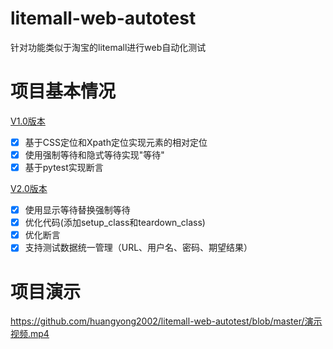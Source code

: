 # litemall-web-autotest
针对功能类似于淘宝的litemall进行web自动化测试

# 项目基本情况
[V1.0版本](https://github.com/huangyong2002/litemall-web-autotest/tree/V1.0)  
- [x] 基于CSS定位和Xpath定位实现元素的相对定位
- [x] 使用强制等待和隐式等待实现"等待"
- [x] 基于pytest实现断言

[V2.0版本](https://github.com/huangyong2002/litemall-web-autotest/tree/V2.0)  
- [x] 使用显示等待替换强制等待
- [x] 优化代码(添加setup_class和teardown_class)
- [x] 优化断言
- [x] 支持测试数据统一管理（URL、用户名、密码、期望结果）

# 项目演示
https://github.com/huangyong2002/litemall-web-autotest/blob/master/演示视频.mp4
